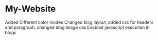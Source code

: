 # My-Website

Added Different color modes
Changed blog layout, added css for headers and paragraph, changed blog image css
Enabled javascript execution in blogs
